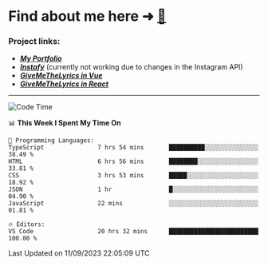 # Find about me here ➜ [🧑](https://pauabella.dev)

### Project links:
- ***[My Portfolio](https://pauabella.dev)***
- ***[Instafy](https://instafy.me)*** (currently not working due to changes in the Instagram API)
- ***[GiveMeTheLyrics in Vue](https://lyrics.pauabella.dev)***
- ***[GiveMeTheLyrics in React](https://pauabella.dev/GiveMeTheLyrics)***

---
<!--START_SECTION:waka-->
![Code Time](http://img.shields.io/badge/Code%20Time-2%2C429%20hrs%2047%20mins-blue)

📊 **This Week I Spent My Time On** 

```text
💬 Programming Languages: 
TypeScript               7 hrs 54 mins       ██████████░░░░░░░░░░░░░░░   38.49 % 
HTML                     6 hrs 56 mins       ████████░░░░░░░░░░░░░░░░░   33.81 % 
CSS                      3 hrs 53 mins       █████░░░░░░░░░░░░░░░░░░░░   18.92 % 
JSON                     1 hr                █░░░░░░░░░░░░░░░░░░░░░░░░   04.90 % 
JavaScript               22 mins             ░░░░░░░░░░░░░░░░░░░░░░░░░   01.81 % 

🔥 Editors: 
VS Code                  20 hrs 32 mins      █████████████████████████   100.00 % 
```


 Last Updated on 11/09/2023 22:05:09 UTC
<!--END_SECTION:waka-->
